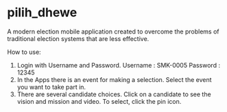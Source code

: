 # pilih_dhewe

A modern election mobile application created to overcome the problems of traditional election systems that are less effective.

How to use:

1. Login with Username and Password.
    Username : SMK-0005
    Password : 12345
2. In the Apps there is an event for making a selection. Select the event you want to take part in.
3. There are several candidate choices. Click on a candidate to see the vision and mission and video. To select, click the pin icon.